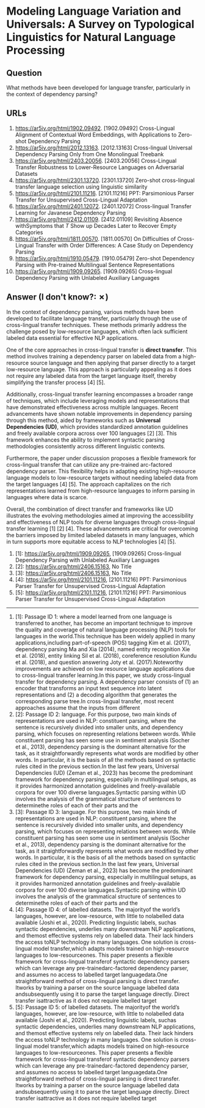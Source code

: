 # Modeling Language Variation and Universals: A Survey on Typological Linguistics for Natural Language Processing

## Question

What methods have been developed for language transfer, particularly in the context of dependency parsing?

## URLs

1. https://ar5iv.org/html/1902.09492. [1902.09492] Cross-Lingual Alignment of Contextual Word Embeddings, with Applications to Zero-shot Dependency Parsing
2. https://ar5iv.org/html/2012.13163. [2012.13163] Cross-lingual Universal Dependency Parsing Only from One Monolingual Treebank
3. https://ar5iv.org/html/2403.20056. [2403.20056] Cross-Lingual Transfer Robustness to Lower-Resource Languages on Adversarial Datasets
4. https://ar5iv.org/html/2301.13720. [2301.13720] Zero-shot cross-lingual transfer language selection using linguistic similarity
5. https://ar5iv.org/html/2101.11216. [2101.11216] PPT: Parsimonious Parser Transfer for Unsupervised Cross-Lingual Adaptation
6. https://ar5iv.org/html/2401.12072. [2401.12072] Cross-lingual Transfer Learning for Javanese Dependency Parsing
7. https://ar5iv.org/html/2412.01109. [2412.01109] Revisiting Absence withSymptoms that *T* Show up Decades Later to Recover Empty Categories
8. https://ar5iv.org/html/1811.00570. [1811.00570] On Difficulties of Cross-Lingual Transfer with Order Differences: A Case Study on Dependency Parsing
9. https://ar5iv.org/html/1910.05479. [1910.05479] Zero-shot Dependency Parsing with Pre-trained Multilingual Sentence Representations
10. https://ar5iv.org/html/1909.09265. [1909.09265] Cross-lingual Dependency Parsing with Unlabeled Auxiliary Languages

## Answer (I don't know?: ✗)

In the context of dependency parsing, various methods have been developed to facilitate language transfer, particularly through the use of cross-lingual transfer techniques. These methods primarily address the challenge posed by low-resource languages, which often lack sufficient labeled data essential for effective NLP applications.

One of the core approaches in cross-lingual transfer is **direct transfer**. This method involves training a dependency parser on labeled data from a high-resource source language and then applying that parser directly to a target low-resource language. This approach is particularly appealing as it does not require any labeled data from the target language itself, thereby simplifying the transfer process [4] [5].

Additionally, cross-lingual transfer learning encompasses a broader range of techniques, which include leveraging models and representations that have demonstrated effectiveness across multiple languages. Recent advancements have shown notable improvements in dependency parsing through this method, aided by frameworks such as **Universal Dependencies (UD)**, which provides standardized annotation guidelines and freely available corpora across over 100 languages [2] [3]. This framework enhances the ability to implement syntactic parsing methodologies consistently across different linguistic contexts.

Furthermore, the paper under discussion proposes a flexible framework for cross-lingual transfer that can utilize any pre-trained arc-factored dependency parser. This flexibility helps in adapting existing high-resource language models to low-resource targets without needing labeled data from the target languages [4] [5]. The approach capitalizes on the rich representations learned from high-resource languages to inform parsing in languages where data is scarce.

Overall, the combination of direct transfer and frameworks like UD illustrates the evolving methodologies aimed at improving the accessibility and effectiveness of NLP tools for diverse languages through cross-lingual transfer learning [1] [2] [4]. These advancements are critical for overcoming the barriers imposed by limited labeled datasets in many languages, which in turn supports more equitable access to NLP technologies [4] [5].

1. [1]:  https://ar5iv.org/html/1909.09265, [1909.09265] Cross-lingual Dependency Parsing with Unlabeled Auxiliary Languages
2. [2]:  https://ar5iv.org/html/2406.15163, No Title
3. [3]:  https://ar5iv.org/html/2406.15163, No Title
4. [4]:  https://ar5iv.org/html/2101.11216, [2101.11216] PPT: Parsimonious Parser Transfer for Unsupervised Cross-Lingual Adaptation
5. [5]:  https://ar5iv.org/html/2101.11216, [2101.11216] PPT: Parsimonious Parser Transfer for Unsupervised Cross-Lingual Adaptation
---
1. [1]:  Passage ID 1: where a model learned from one language is transferred to another, has become an important technique to improve the quality and coverage of natural language processing (NLP) tools for languages in the world.This technique has been widely applied in many applications,including part-of-speech (POS) tagging Kim et al. (2017), dependency parsing Ma and Xia (2014), named entity recognition Xie et al. (2018), entity linking Sil et al. (2018), coreference resolution Kundu et al. (2018), and question answering Joty et al. (2017).Noteworthy improvements are achieved on low resource language applications due to cross-lingual transfer learning.In this paper, we study cross-lingual transfer for dependency parsing. A dependency parser consists of (1) an encoder that transforms an input text sequence into latent representations and (2) a decoding algorithm that generates the corresponding parse tree.In cross-lingual transfer, most recent approaches assume that the inputs from different
2. [2]:  Passage ID 2: language. For this purpose, two main kinds of representations are used in NLP: constituent parsing, where the sentence is recursively divided into smaller units, and dependency parsing, which focuses on representing relations between words. While constituent parsing has seen some use in sentiment analysis (Socher et al., 2013), dependency parsing is the dominant alternative for the task, as it straightforwardly represents what words are modified by other words. In particular, it is the basis of all the methods based on syntactic rules cited in the previous section.In the last few years, Universal Dependencies (UD) (Zeman et al., 2023) has become the predominant framework for dependency parsing, especially in multilingual setups, as it provides harmonized annotation guidelines and freely-available corpora for over 100 diverse languages.Syntactic parsing within UD involves the analysis of the grammatical structure of sentences to determinethe roles of each of their parts and the
3. [3]:  Passage ID 3: language. For this purpose, two main kinds of representations are used in NLP: constituent parsing, where the sentence is recursively divided into smaller units, and dependency parsing, which focuses on representing relations between words. While constituent parsing has seen some use in sentiment analysis (Socher et al., 2013), dependency parsing is the dominant alternative for the task, as it straightforwardly represents what words are modified by other words. In particular, it is the basis of all the methods based on syntactic rules cited in the previous section.In the last few years, Universal Dependencies (UD) (Zeman et al., 2023) has become the predominant framework for dependency parsing, especially in multilingual setups, as it provides harmonized annotation guidelines and freely-available corpora for over 100 diverse languages.Syntactic parsing within UD involves the analysis of the grammatical structure of sentences to determinethe roles of each of their parts and the
4. [4]:  Passage ID 4: of labelled datasets. The majorityof the world’s languages, however, are low-resource, with little to nolabelled data available (Joshi et al., 2020). Predicting linguistic labels, suchas syntactic dependencies, underlies many downstream NLP applications, and themost effective systems rely on labelled data. Their lack hinders the access toNLP technology in many languages. One solution is cross-lingual model transfer,which adapts models trained on high-resource languages to low-resourceones. This paper presents a flexible framework for cross-lingual transferof syntactic dependency parsers which can leverage any pre-trainedarc-factored dependency parser, and assumes no access to labelled target languagedata.One straightforward method of cross-lingual parsing is direct transfer. Itworks by training a parser on the source language labelled data andsubsequently using it to parse the target language directly. Direct transfer isattractive as it does not require labelled target
5. [5]:  Passage ID 5: of labelled datasets. The majorityof the world’s languages, however, are low-resource, with little to nolabelled data available (Joshi et al., 2020). Predicting linguistic labels, suchas syntactic dependencies, underlies many downstream NLP applications, and themost effective systems rely on labelled data. Their lack hinders the access toNLP technology in many languages. One solution is cross-lingual model transfer,which adapts models trained on high-resource languages to low-resourceones. This paper presents a flexible framework for cross-lingual transferof syntactic dependency parsers which can leverage any pre-trainedarc-factored dependency parser, and assumes no access to labelled target languagedata.One straightforward method of cross-lingual parsing is direct transfer. Itworks by training a parser on the source language labelled data andsubsequently using it to parse the target language directly. Direct transfer isattractive as it does not require labelled target